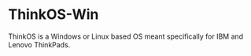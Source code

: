 # ThinkOS-Win
ThinkOS is a Windows or Linux based OS meant specifically for IBM and Lenovo ThinkPads.
